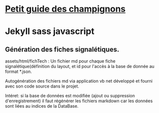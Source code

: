 # [Petit guide des champignons](https://ricou12.github.io/Guide-Champ/)

# Jekyll sass javascript

## Génération des fiches signalétiques.
assets/html/fichTech : Un fichier md pour chaque fiche signalétique(définition du layout, et id pour l'accès à la base de donnée au format *.json.

Autogénération des fichiers md via application vb net développé et fourni avec son code source dans le projet.

Intéret: si la base de données est modifiée (ajout ou suppression d'enregistrement) il faut régénérer les fichiers markdown car les données sont liées au indices de la DataBase.


